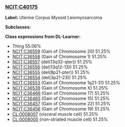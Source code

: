 
### [NCIT:C40175](http://purl.obolibrary.org/obo/NCIT_C40175)
**Label:** Uterine Corpus Myxoid Leiomyosarcoma

**Subclasses:** 

**Class expressions from DL-Learner:**

- Thing 55.06%
- [NCIT:C36559](http://purl.obolibrary.org/obo/NCIT_C36559) (Gain of Chromosome 20) 51.25%
- [NCIT:C36558](http://purl.obolibrary.org/obo/NCIT_C36558) (Gain of Chromosome 1) 51.25%
- [NCIT:C36557](http://purl.obolibrary.org/obo/NCIT_C36557) (del(13q32-qter)) 51.25%
- [NCIT:C36556](http://purl.obolibrary.org/obo/NCIT_C36556) (del(13q12-13)) 51.25%
- [NCIT:C36555](http://purl.obolibrary.org/obo/NCIT_C36555) (del(8p21-pter)) 51.25%
- [NCIT:C36554](http://purl.obolibrary.org/obo/NCIT_C36554) (del(3p21-23)) 51.25%
- [NCIT:C36553](http://purl.obolibrary.org/obo/NCIT_C36553) (Gain of Chromosome 1q21-31) 51.25%
- [NCIT:C36539](http://purl.obolibrary.org/obo/NCIT_C36539) (Gain of Chromosome X) 51.25%
- [NCIT:C36466](http://purl.obolibrary.org/obo/NCIT_C36466) (Gain of Chromosome 17) 51.25%
- [NCIT:C36465](http://purl.obolibrary.org/obo/NCIT_C36465) (Gain of Chromosome 15) 51.25%
- [NCIT:C36457](http://purl.obolibrary.org/obo/NCIT_C36457) (Gain of Chromosome 22) 51.25%
- [NCIT:C36456](http://purl.obolibrary.org/obo/NCIT_C36456) (Gain of Chromosome 19) 51.25%
- [CL:0008007](http://purl.obolibrary.org/obo/CL_0008007) (visceral muscle cell) 51.25%
- [CL:0008000](http://purl.obolibrary.org/obo/CL_0008000) (non-striated muscle cell) 51.25%


